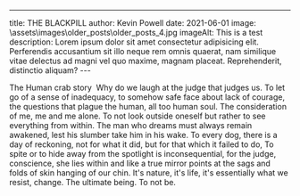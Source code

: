 ---
title: THE BLACKPILL
author: Kevin Powell
date: 2021-06-01
image: \assets\images\older_posts\older_posts_4.jpg
imageAlt: This is a test
description: Lorem ipsum dolor sit amet consectetur adipisicing elit. Perferendis accusantium sit illo neque rem omnis quaerat, nam similique vitae delectus ad magni vel quo maxime, magnam placeat. Reprehenderit, distinctio aliquam?
--- 

The Human crab story
 Why do we laugh at the judge that judges us. To let go of a sense of inadequacy, to somehow safe face about lack of courage, the questions that plague the human, all too human soul. The consideration of me, me and me alone. To not look outside oneself but rather to see everything from within. The man who dreams must always remain awakened, lest his slumber take him in his wake. To every dog, there is a day of reckoning, not for what it did, but for that which it failed to do, To spite or to hide away from the spotlight is inconsequential, for the judge, conscience, she lies within and like a true mirror points at the sags and folds of skin hanging of our chin. It's nature, it's life, it's essentially what we resist, change. The ultimate being. To not be.